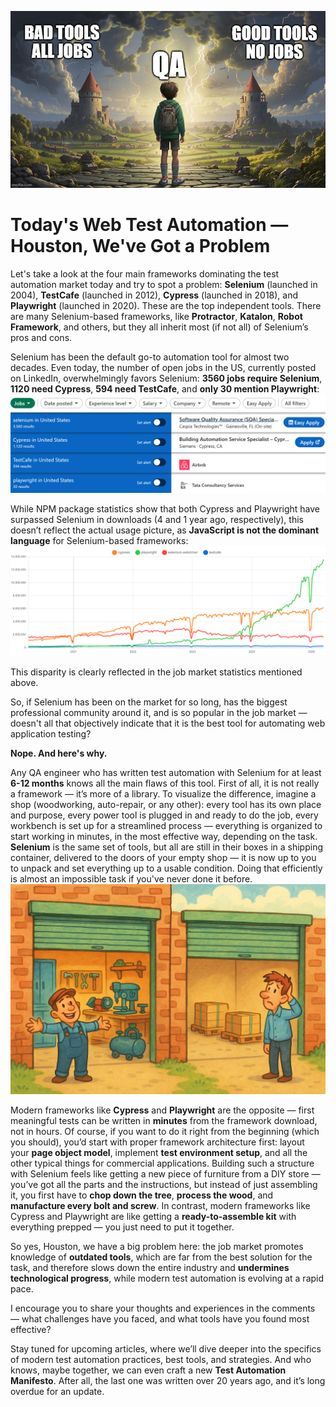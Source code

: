 ![Thumbnail](./assets/9p43kk.jpg)

# Today's Web Test Automation — Houston, We've Got a Problem

Let's take a look at the four main frameworks dominating the test automation market today and try to spot a problem: **Selenium** (launched in 2004), **TestCafe** (launched in 2012), **Cypress** (launched in 2018), and **Playwright** (launched in 2020). These are the top independent tools. There are many Selenium-based frameworks, like **Protractor**, **Katalon**, **Robot Framework**, and others, but they all inherit most (if not all) of Selenium’s pros and cons.

Selenium has been the default go-to automation tool for almost two decades. Even today, the number of open jobs in the US, currently posted on LinkedIn, overwhelmingly favors Selenium: **3560 jobs require Selenium**, **1120 need Cypress**, **594 need TestCafe**, and **only 30 mention Playwright**:  
![Linked In Job Search Results](./assets/linked-in.png)

While NPM package statistics show that both Cypress and Playwright have surpassed Selenium in downloads (4 and 1 year ago, respectively), this doesn’t reflect the actual usage picture, as **JavaScript is not the dominant language** for Selenium-based frameworks:
![NPM Downloads Stats](./assets/npm-stats.png)

This disparity is clearly reflected in the job market statistics mentioned above.

So, if Selenium has been on the market for so long, has the biggest professional community around it, and is so popular in the job market — doesn't all that objectively indicate that it is the best tool for automating web application testing?  


**Nope. And here's why.**

Any QA engineer who has written test automation with Selenium for at least **6-12 months** knows all the main flaws of this tool. First of all, it is not really a framework — it’s more of a library. To visualize the difference, imagine a shop (woodworking, auto-repair, or any other): every tool has its own place and purpose, every power tool is plugged in and ready to do the job, every workbench is set up for a streamlined process — everything is organized to start working in minutes, in the most effective way, depending on the task. **Selenium** is the same set of tools, but all are still in their boxes in a shipping container, delivered to the doors of your empty shop — it is now up to you to unpack and set everything up to a usable condition. Doing that efficiently is almost an impossible task if you've never done it before.
![Workshop example](./assets/twoWorkshops.png)

Modern frameworks like **Cypress** and **Playwright** are the opposite — first meaningful tests can be written in **minutes** from the framework download, not in hours. Of course, if you want to do it right from the beginning (which you should), you’d start with proper framework architecture first: layout your **page object model**, implement **test environment setup**, and all the other typical things for commercial applications. Building such a structure with Selenium feels like getting a new piece of furniture from a DIY store — you’ve got all the parts and the instructions, but instead of just assembling it, you first have to **chop down the tree**, **process the wood**, and **manufacture every bolt and screw**. In contrast, modern frameworks like Cypress and Playwright are like getting a **ready-to-assemble kit** with everything prepped — you just need to put it together.

So yes, Houston, we have a big problem here: the job market promotes knowledge of **outdated tools**, which are far from the best solution for the task, and therefore slows down the entire industry and **undermines technological progress**, while modern test automation is evolving at a rapid pace.

I encourage you to share your thoughts and experiences in the comments — what challenges have you faced, and what tools have you found most effective?

Stay tuned for upcoming articles, where we’ll dive deeper into the specifics of modern test automation practices, best tools, and strategies. And who knows, maybe together, we can even craft a new **Test Automation Manifesto**. After all, the last one was written over 20 years ago, and it’s long overdue for an update.
